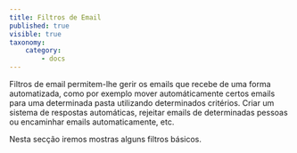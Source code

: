```yaml
---
title: Filtros de Email
published: true
visible: true
taxonomy:
    category:
        - docs
---
```


Filtros de email permitem-lhe gerir os emails que recebe de uma forma automatizada, como por exemplo mover automáticamente certos emails para uma determinada pasta utilizando determinados critérios. Criar um sistema de respostas automáticas, rejeitar emails de determinadas pessoas ou encaminhar emails automaticamente, etc.

Nesta secção iremos mostras alguns filtros básicos.
